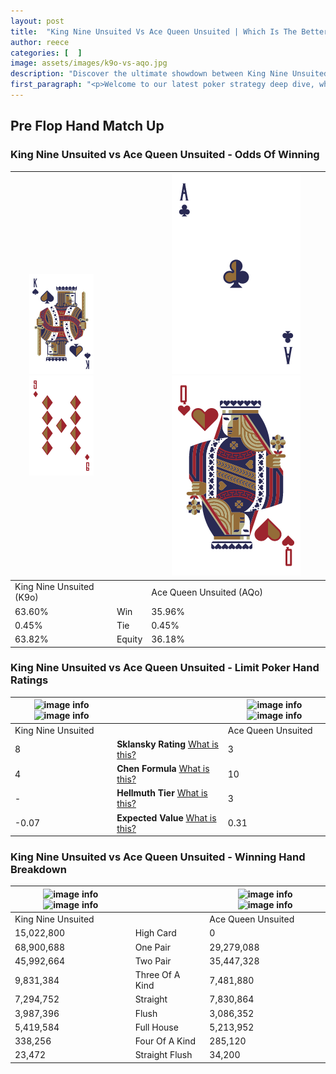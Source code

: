 ```yaml
---
layout: post
title:  "King Nine Unsuited Vs Ace Queen Unsuited | Which Is The Better Hand In Poker? A Complete Guide"
author: reece
categories: [  ]
image: assets/images/k9o-vs-aqo.jpg
description: "Discover the ultimate showdown between King Nine Unsuited and Ace Queen Unsuited in poker! Uncover the odds, strategies, and scenarios where one hand triumphs over the other. Get ready to up your poker game with this thrilling analysis."
first_paragraph: "<p>Welcome to our latest poker strategy deep dive, where we're pitting two distinct hands against each other in a high-stakes showdown: King Nine Unsuited vs Ace Queen Unsuited.</p><p>In the dynamic world of poker, every decision counts, and knowing which hand holds the upper hand is key to your success at the table.</p><p>In this article, we'll dissect these two hands, explore the scenarios where one dominates the other, and equip you with the knowledge to make strategic choices that can tip the odds in your favor.</p><p>Get ready to unravel the intriguing dynamics of these poker hands and elevate your game to new heights.</p>"
---
```




[comment]: # (sp0)

## Pre Flop Hand Match Up

<div class="table hand-ratings" markdown="1"> 



### King Nine Unsuited vs Ace Queen Unsuited - Odds Of Winning


    
| ![image info](assets/images/hand1/K.png) ![image info](assets/images/hand1/9o.png) |  | ![image info](assets/images/hand2/A.png) ![image info](assets/images/hand2/qo.png) |
| -------- | -------- | -------- |
| King Nine Unsuited (K9o) |  | Ace Queen Unsuited (AQo) |
| 63.60% | Win | 35.96% |
| 0.45% | Tie | 0.45% |
| 63.82% | Equity | 36.18% |




[comment]: # (sp1)



### King Nine Unsuited vs Ace Queen Unsuited - Limit Poker Hand Ratings


    
| ![image info](https://www.riverpairs.com/assets/images/hand1/K.png) ![image info](https://www.riverpairs.com/assets/images/hand1/9o.png) |  | ![image info](https://www.riverpairs.com/assets/images/hand2/A.png) ![image info](https://www.riverpairs.com/assets/images/hand2/qo.png) |
| -------- | -------- | -------- |
| King Nine Unsuited |  | Ace Queen Unsuited |
| 8 | **Sklansky Rating** [What is this?](/sklansky-rating-explained) | 3 |
| 4 | **Chen Formula** [What is this?](/chen-formula-explained) | 10 |
| - | **Hellmuth Tier** [What is this?](/Hellmuth-tier-explained) | 3 |
| -0.07 | **Expected Value** [What is this?](/expected-value-explained) | 0.31 |




[comment]: # (sp2)



### King Nine Unsuited vs Ace Queen Unsuited - Winning Hand Breakdown


    
| ![image info](https://www.riverpairs.com/assets/images/hand1/K.png) ![image info](https://www.riverpairs.com/assets/images/hand1/9o.png) |  | ![image info](https://www.riverpairs.com/assets/images/hand2/A.png) ![image info](https://www.riverpairs.com/assets/images/hand2/qo.png) |
| -------- | -------- | -------- |
| King Nine Unsuited |  | Ace Queen Unsuited |
| 15,022,800 | High Card | 0 |
| 68,900,688 | One Pair | 29,279,088 |
| 45,992,664 | Two Pair | 35,447,328 |
| 9,831,384 | Three Of A Kind | 7,481,880 |
| 7,294,752 | Straight | 7,830,864 |
| 3,987,396 | Flush | 3,086,352 |
| 5,419,584 | Full House | 5,213,952 |
| 338,256 | Four Of A Kind | 285,120 |
| 23,472 | Straight Flush | 34,200 |




[comment]: # (sp3)



</div>

[comment]: # (sp4)



[comment]: # (sp5)


